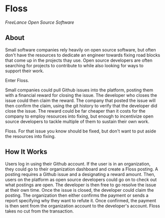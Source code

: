 # Floss

_FreeLance Open Source Software_

## About

Small software companies rely heavily on open source software, but often don't have the resources to dedicate an engineer towards fixing road blocks that come up in the projects thay use. Open source developers are often searching for projects to contribute to while also looking for ways to support their work. 

Enter Floss.

Small companies could pull Github issues into the platform, posting them with a financial reward for closing the issue. The developer who closes the issue could then claim the reward. The company that posted the issue will then confirm the claim, using the git history to verify that the developer did close the issue. The reward could be far cheaper than it costs for the company to employ resources into fixing, but enough to incentivize open source developers to tackle multiple of them to sustain their own work.

Floss. For that issue you know should be fixed, but don't want to put aside the resources into fixing.

## How It Works

Users log in using their Github account. If the user is in an organization, they could go to their organization dashboard and create a Floss posting. A posting requires a Github issue and a designating a reward amount. Then, users on the platform as open source developers could go on to check out what postings are open. The developer is then free to go resolve the issue at their own time. Once the issue is closed, the developer could claim the posting. The organization then either confirms the payment or sends a report specifying why they want to refute it. Once confirmed, the payment is then sent from the organization account to the developer's account. Floss takes no cut from the transaction.
